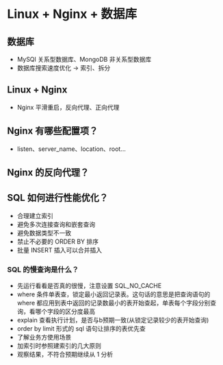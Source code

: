# Linux + Nginx + 数据库

## 数据库

- MySQl 关系型数据库、MongoDB 非关系型数据库
- 数据库搜索速度优化 -> 索引、拆分

## Linux + Nginx

- Nginx 平滑重启，反向代理、正向代理

## Nginx 有哪些配置项？

* listen、server_name、location、root...

## Nginx 的反向代理？



## SQL 如何进行性能优化？

- 合理建立索引
- 避免多次连接查询和嵌套查询
- 避免数据类型不一致
- 禁止不必要的 ORDER BY 排序
- 批量 INSERT 插入可以合并插入

### SQL 的慢查询是什么？

- 先运行看看是否真的很慢，注意设置 SQL_NO_CACHE
- where 条件单表查，锁定最小返回记录表。这句话的意思是把查询语句的 where 都应用到表中返回的记录数最小的表开始查起，单表每个字段分别查询，看哪个字段的区分度最高
- explain 查看执行计划，是否与b预期一致(从锁定记录较少的表开始查询)
- order by limit 形式的 sql 语句让排序的表优先查
- 了解业务方使用场景
- 加索引时参照建索引的几大原则
- 观察结果，不符合预期继续从 1 分析